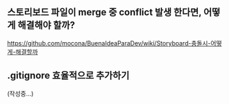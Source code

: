 ## 스토리보드 파일이 merge 중 conflict 발생 한다면, 어떻게 해결해야 할까?
https://github.com/mocona/BuenaIdeaParaDev/wiki/Storyboard-충돌시-어떻게-해결할까

## .gitignore 효율적으로 추가하기
(작성중...)
